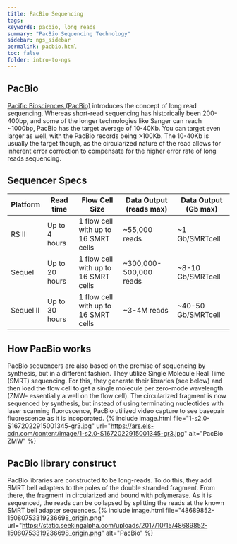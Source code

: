 ```yaml
---
title: PacBio Sequencing
tags: 
keywords: pacbio, long reads
summary: "PacBio Sequencing Technology"
sidebar: ngs_sidebar
permalink: pacbio.html
toc: false
folder: intro-to-ngs
---
```


## PacBio
[Pacific Biosciences (PacBio)](https://www.pacb.com/) introduces the concept of long read sequencing. Whereas short-read sequencing has historically been 200-400bp, and some of the longer technologies like Sanger can reach ~1000bp, PacBio has the target average of 10-40Kb. You can target even larger as well, with the PacBio records being >100Kb. The 10-40Kb is usually the target though, as the circularized nature of the read allows for inherent error correction to compensate for the higher error rate of long reads sequencing. 

## Sequencer Specs
| Platform | Read time | Flow Cell Size | Data Output (reads max) | Data Output (Gb max) |
|-------|--------|---------|----------|-----------|
| RS II | Up to 4 hours | 1 flow cell with up to 16 SMRT cells | ~55,000 reads | ~1 Gb/SMRTcell |
| Sequel | Up to 20 hours | 1 flow cell with up to 16 SMRT cells | ~300,000-500,000 reads | ~8-10 Gb/SMRTcell |
| Sequel II | Up to 30 hours | 1 flow cell with up to 16 SMRT cells | ~3-4M reads | ~40-50 Gb/SMRTcell |

## How PacBio works
PacBio sequencers are also based on the premise of sequencing by synthesis, but in a different fashion. They utilize Single Molecule Real Time (SMRT) sequencing. For this, they generate their libraries (see below) and then load the flow cell to get a single molecule per zero-mode wavelength (ZMW- essentially a well on the flow cell). The circularized fragment is now sequenced by synthesis, but instead of using terminating nucleotides with laser scanning fluoroscence, PacBio utilized video capture to see basepair fluorescence as it is incoporated. 
{% include image.html file="1-s2.0-S1672022915001345-gr3.jpg" url="https://ars.els-cdn.com/content/image/1-s2.0-S1672022915001345-gr3.jpg" alt="PacBio ZMW" %}

## PacBio library construct
PacBio libraries are constructed to be long-reads. To do this, they add SMRT bell adapters to the poles of the double stranded fragment. From there, the fragment in circularized and bound with polymerase. As it is sequenced, the reads can be collapsed by splitting the reads at the known SMRT bell adapter sequences. 
{% include image.html file="48689852-15080753319236698_origin.png" url="https://static.seekingalpha.com/uploads/2017/10/15/48689852-15080753319236698_origin.png" alt="PacBio" %}

